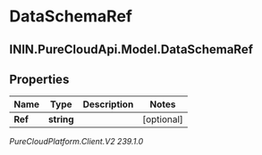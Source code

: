 # DataSchemaRef

## ININ.PureCloudApi.Model.DataSchemaRef

## Properties

|Name | Type | Description | Notes|
|------------ | ------------- | ------------- | -------------|
| **Ref** | **string** |  | [optional] |



_PureCloudPlatform.Client.V2 239.1.0_
